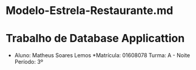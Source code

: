 # Modelo-Estrela-Restaurante.md
# Trabalho de Database Applicattion
* Aluno: Matheus Soares Lemos
*Matrícula: 01608078
Turma: A - Noite
Período: 3º
